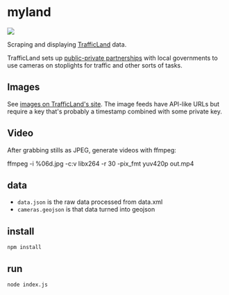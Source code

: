 # myland

![](https://farm8.staticflickr.com/7336/14002354999_6328735cb8_h.jpg)

Scraping and displaying [TrafficLand](http://www.trafficland.com/) data.

TrafficLand sets up [public-private partnerships](http://en.wikipedia.org/wiki/Public%E2%80%93private_partnership) with
local governments to use cameras on stoplights for traffic and other sorts
of tasks.

## Images

See [images on TrafficLand's site](http://trafficland.com/city/WAS/). The image
feeds have API-like URLs but require a key that's probably a timestamp combined
with some private key.

## Video

After grabbing stills as JPEG, generate videos with ffmpeg:

ffmpeg -i %06d.jpg -c:v libx264 -r 30 -pix_fmt yuv420p out.mp4

## data

* `data.json` is the raw data processed from data.xml
* `cameras.geojson` is that data turned into geojson

## install

    npm install

## run

    node index.js
